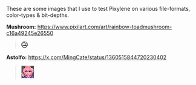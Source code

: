 These are some images that I use to test Pixylene on various file-formats, color-types & bit-depths.

**Mushroom:** https://www.pixilart.com/art/rainbow-toadmushroom-c16a49245e26550
> ![mushroom](rgb_8bit_16x16.png)

**Astolfo:** https://x.com/MingCate/status/1360515844720230402
> ![astolfo](indexed_8bit_33x33.png)

